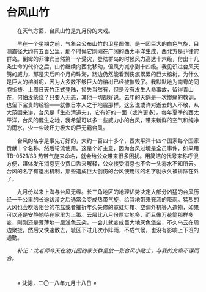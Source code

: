 # 台风山竹

&emsp;&emsp;在天气方面，台风山竹是九月份的大戏。

&emsp;&emsp;早在一个星期之前，气象台公布山竹的卫星图像，是一团巨大的白色气旋，目测直径大约有五百公里，那个时候它刚刚在广阔的西太平洋生成，西北方是菲律宾群岛。倒霉的菲律宾当然第一个受灾，登陆群岛的时候风力高达十六级，付出十几条生命的代价之后，山竹继续向西北移动，但风力减小到十四级。我见识过台风天鸽的威力，那是灾后四个月的珠海，路边仍然能看到伤痕累累的巨大榕树。为什么是巨大的榕树呢，因为大多数不够巨大的榕树已经被摧毁了。我默默地为南粤的同胞祈祷。上周日天竹正式登陆，损失当然有，但是没有发生人命事故，留得青山在，何怕没柴烧？只要人无恙，其他一切都好说。去年的天鸽是一次惨痛的教训，也留下宝贵的经验——就像日本人之于地震那样。这么说或许对逝去的人不敬，从大范围来讲，台风是「生态清道夫」，它有好的一面（或许更多）。每年夏季的西太平洋，台风的诞生之地，我希望可以多一些威力小的台风，带来新鲜的空气和纯净的雨水，少一些破坏力极大的巨无霸台风。

&emsp;&emsp;台风的名字是事先订好的，大约一百四十多个，西太平洋十四个国家每个国家贡献十个名称，然后轮流使用。这是个好主意，因为台风过境是全员事件，如果用 TB-0521/S3 热带气旋来命名，就会给公众带来很多困扰。用简洁的代号来称呼很方便，媒体发布消息更少费口舌来解释，公众接受消息也不会一头雾水不知所云。台风的名字有退出机制，那些造成巨大创伤的台风使用过的名字就永久被排除在外了。

&emsp;&emsp;九月份以来上海与台风无缘。长三角地区的地理优势决定大部分凶猛的台风历经一千公里的长途跋涉之后通常会变成热带气旋，给当地带来充沛的降雨。猛烈的大风也会吹落阳台的花盆或者摧折年久失修的霓虹灯箱、空调外机等人造物，如果可以还是安静地待在家里为上策。云层比八月份厚实地多，而且像万花筒那样多变，刚刚还是薄薄地一层浅色云朵，一会儿就变成巨大地灰色堡垒，不久乌云在周边聚拢，然后又快速散去，城区下过几次小阵雨，不成气候，也没有影响上下班的通勤。

&emsp;&emsp;_补记：沈老师今天在幼儿园的家长群里放一张台风小贴士，与我的文章不谋而合。_

&emsp;&emsp;

&emsp;&emsp;※ 沈翎，二〇一八年九月十八日 ※